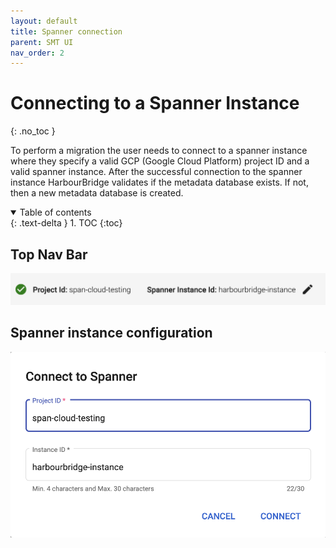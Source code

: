```yaml
---
layout: default
title: Spanner connection
parent: SMT UI
nav_order: 2
---
```


# Connecting to a Spanner Instance
{: .no_toc }

To perform a migration the user needs to connect to a spanner instance where they specify a valid GCP (Google Cloud Platform) project ID and a valid spanner instance. After the successful connection to the spanner instance HarbourBridge validates if the metadata database exists. If not, then a new metadata database is created.

<details open markdown="block">
  <summary>
    Table of contents
  </summary>
  {: .text-delta }
1. TOC
{:toc}
</details>

## Top Nav Bar

![](./assets/asset-8i5dlrmfl6a.png)

## Spanner instance configuration

![](./assets/asset-ubol5pox6ar.png)